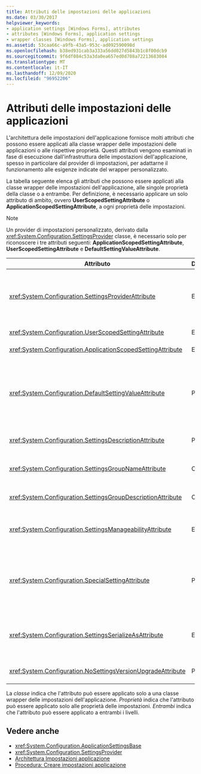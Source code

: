 ```yaml
---
title: Attributi delle impostazioni delle applicazioni
ms.date: 03/30/2017
helpviewer_keywords:
- application settings [Windows Forms], attributes
- attributes [Windows Forms], application settings
- wrapper classes [Windows Forms], application settings
ms.assetid: 53caa66c-a9fb-43a5-953c-ad092590098d
ms.openlocfilehash: b38ed931cab3a333a56dd027d5843b1c8f00dcb9
ms.sourcegitcommit: 9f6df084c53a3da0ea657ed0d708a72213683084
ms.translationtype: MT
ms.contentlocale: it-IT
ms.lasthandoff: 12/09/2020
ms.locfileid: "96952206"
---
```

# <a name="application-settings-attributes"></a>Attributi delle impostazioni delle applicazioni
L'architettura delle impostazioni dell'applicazione fornisce molti attributi che possono essere applicati alla classe wrapper delle impostazioni delle applicazioni o alle rispettive proprietà. Questi attributi vengono esaminati in fase di esecuzione dall'infrastruttura delle impostazioni dell'applicazione, spesso in particolare dal provider di impostazioni, per adattarne il funzionamento alle esigenze indicate del wrapper personalizzato.  
  
 La tabella seguente elenca gli attributi che possono essere applicati alla classe wrapper delle impostazioni dell'applicazione, alle singole proprietà della classe o a entrambe. Per definizione, è necessario applicare un solo attributo di ambito, ovvero **UserScopedSettingAttribute** o **ApplicationScopedSettingAttribute**, a ogni proprietà delle impostazioni.  
  
> [!NOTE]
> Un provider di impostazioni personalizzato, derivato dalla <xref:System.Configuration.SettingsProvider> classe, è necessario solo per riconoscere i tre attributi seguenti: **ApplicationScopedSettingAttribute**, **UserScopedSettingAttribute** e **DefaultSettingValueAttribute**.  
  
|Attributo|Destinazione|Descrizione|  
|---------------|------------|-----------------|  
|<xref:System.Configuration.SettingsProviderAttribute>|Entrambe|Specifica il nome breve del provider di impostazioni da usare per la persistenza.<br /><br /> Se questo attributo non viene specificato, viene utilizzato il provider predefinito <xref:System.Configuration.LocalFileSettingsProvider> .|  
|<xref:System.Configuration.UserScopedSettingAttribute>|Entrambe|Definisce una proprietà come impostazione dell'applicazione con ambito di utente.|  
|<xref:System.Configuration.ApplicationScopedSettingAttribute>|Entrambe|Definisce una proprietà come impostazione dell'applicazione con ambito di applicazione.|  
|<xref:System.Configuration.DefaultSettingValueAttribute>|Proprietà|Specifica una stringa che può essere deserializzata dal provider nel valore predefinito hardcoded per questa proprietà.<br /><br /> Non <xref:System.Configuration.LocalFileSettingsProvider> richiede questo attributo e sostituirà qualsiasi valore fornito da questo attributo se è già presente un valore persistente.|  
|<xref:System.Configuration.SettingsDescriptionAttribute>|Proprietà|Fornisce il test descrittivo per una singola impostazione, utilizzata principalmente dagli strumenti Runtime e della fase di progettazione.|  
|<xref:System.Configuration.SettingsGroupNameAttribute>|Classe|Fornisce un nome esplicito per un gruppo di impostazioni. Se questo attributo non è presente, <xref:System.Configuration.ApplicationSettingsBase> utilizza il nome della classe wrapper.|  
|<xref:System.Configuration.SettingsGroupDescriptionAttribute>|Classe|Fornisce il test descrittivo per un gruppo di impostazioni, usato principalmente dagli strumenti di runtime e in fase di progettazione.|  
|<xref:System.Configuration.SettingsManageabilityAttribute>|Entrambe|Specifica zero o più servizi di gestibilità che devono essere forniti al gruppo di impostazioni o alla proprietà. I servizi disponibili sono descritti dall' <xref:System.Configuration.SettingsManageability> enumerazione.|  
|<xref:System.Configuration.SpecialSettingAttribute>|Proprietà|Indica che un'impostazione appartiene a una categoria speciale e predefinita, ad esempio una stringa di connessione, che suggerisce un'elaborazione speciale da parte del provider di impostazioni. Le categorie predefinite per questo attributo sono definite dall' <xref:System.Configuration.SpecialSetting> enumerazione.|  
|<xref:System.Configuration.SettingsSerializeAsAttribute>|Entrambe|Specifica un meccanismo di serializzazione preferito per un gruppo di impostazioni o una proprietà. I meccanismi di serializzazione disponibili sono definiti dall' <xref:System.Configuration.SettingsSerializeAs> enumerazione.|  
|<xref:System.Configuration.NoSettingsVersionUpgradeAttribute>|Proprietà|Specifica che un provider di impostazioni deve disabilitare tutte le funzionalità di aggiornamento dell'applicazione per la proprietà contrassegnata.|  
  
 La *classe* indica che l'attributo può essere applicato solo a una classe wrapper delle impostazioni dell'applicazione. *Proprietà* indica che l'attributo può essere applicato solo alle proprietà delle impostazioni. *Entrambi* indica che l'attributo può essere applicato a entrambi i livelli.  
  
## <a name="see-also"></a>Vedere anche

- <xref:System.Configuration.ApplicationSettingsBase>
- <xref:System.Configuration.SettingsProvider>
- [Architettura Impostazioni applicazione](application-settings-architecture.md)
- [Procedura: Creare impostazioni applicazione](how-to-create-application-settings.md)
